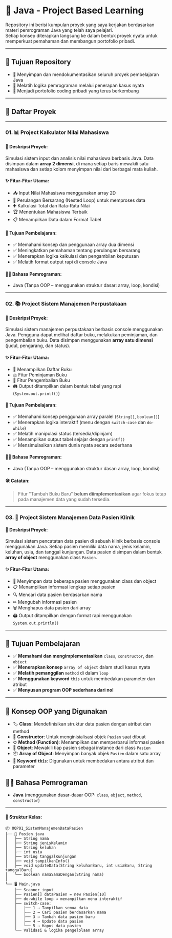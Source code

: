 # 📘 Java - Project Based Learning

Repository ini berisi kumpulan proyek yang saya kerjakan berdasarkan materi pemrograman Java yang telah saya pelajari.  
Setiap konsep diterapkan langsung ke dalam bentuk proyek nyata untuk memperkuat pemahaman dan membangun portofolio pribadi.

---

## 🎯 Tujuan Repository

- 📌 Menyimpan dan mendokumentasikan seluruh proyek pembelajaran Java  
- 📌 Melatih logika pemrograman melalui penerapan kasus nyata  
- 📌 Menjadi portofolio coding pribadi yang terus berkembang  

---

## 📂 Daftar Proyek

---

### **01. 📊 Project Kalkulator Nilai Mahasiswa**

#### 🧾 Deskripsi Proyek:
Simulasi sistem input dan analisis nilai mahasiswa berbasis Java. Data disimpan dalam **array 2 dimensi**, di mana setiap baris mewakili satu mahasiswa dan setiap kolom menyimpan nilai dari berbagai mata kuliah.

#### ✨ Fitur-Fitur Utama:
- 📥 Input Nilai Mahasiswa menggunakan array 2D  
- 🔁 Perulangan Bersarang (Nested Loop) untuk memproses data  
- ➕ Kalkulasi Total dan Rata-Rata Nilai  
- 🏆 Menentukan Mahasiswa Terbaik  
- 📋 Menampilkan Data dalam Format Tabel

#### 🎯 Tujuan Pembelajaran:
- ✅ Memahami konsep dan penggunaan array dua dimensi  
- ✅ Meningkatkan pemahaman tentang perulangan bersarang  
- ✅ Menerapkan logika kalkulasi dan pengambilan keputusan  
- ✅ Melatih format output rapi di console Java

#### 🧑‍💻 Bahasa Pemrograman:
- Java (Tanpa OOP – menggunakan struktur dasar: array, loop, kondisi)

---

### **02. 📚 Project Sistem Manajemen Perpustakaan**

#### 🧾 Deskripsi Proyek:
Simulasi sistem manajemen perpustakaan berbasis console menggunakan Java. Pengguna dapat melihat daftar buku, melakukan peminjaman, dan pengembalian buku. Data disimpan menggunakan **array satu dimensi** (judul, pengarang, dan status).

#### ✨ Fitur-Fitur Utama:
- 📃 Menampilkan Daftar Buku  
- ⚖ Fitur Peminjaman Buku  
- 🔁 Fitur Pengembalian Buku  
- 🖨 Output ditampilkan dalam bentuk tabel yang rapi (`System.out.printf()`)

#### 🎯 Tujuan Pembelajaran:
- ✅ Memahami konsep penggunaan array paralel (`String[]`, `boolean[]`)  
- ✅ Menerapkan logika interaktif (menu dengan `switch-case` dan `do-while`)  
- ✅ Melatih manipulasi status (tersedia/dipinjam)  
- ✅ Menampilkan output tabel sejajar dengan `printf()`  
- ✅ Mensimulasikan sistem dunia nyata secara sederhana

#### 🧑‍💻 Bahasa Pemrograman:
- Java (Tanpa OOP – menggunakan struktur dasar: array, loop, kondisi)

#### 🛠 Catatan:
> Fitur "Tambah Buku Baru" **belum diimplementasikan** agar fokus tetap pada manajemen data yang sudah tersedia.

---

### **03. 🏥 Project Sistem Manajemen Data Pasien Klinik**

#### 🧾 Deskripsi Proyek:
Simulasi sistem pencatatan data pasien di sebuah klinik berbasis console menggunakan Java. Setiap pasien memiliki data nama, jenis kelamin, keluhan, usia, dan tanggal kunjungan. Data pasien disimpan dalam bentuk **array of object** menggunakan class `Pasien`.

#### ✨ Fitur-Fitur Utama:
- 🧍 Menyimpan data beberapa pasien menggunakan class dan object  
- 📋 Menampilkan informasi lengkap setiap pasien  
- 🔍 Mencari data pasien berdasarkan nama  
- ✏ Mengubah informasi pasien  
- 🗑 Menghapus data pasien dari array  
- 🖨 Output ditampilkan dengan format rapi menggunakan `System.out.println()`

---

## 🎯 Tujuan Pembelajaran

- ✅ **Memahami dan mengimplementasikan** `class`, `constructor`, dan `object`  
- ✅ **Menerapkan konsep** `array of object` dalam studi kasus nyata  
- ✅ **Melatih pemanggilan** `method` di dalam `loop`  
- ✅ **Menggunakan keyword** `this` untuk membedakan parameter dan atribut  
- ✅ **Menyusun program OOP sederhana dari nol**

---

## 🧩 Konsep OOP yang Digunakan

- 🏷 **Class**: Mendefinisikan struktur data pasien dengan atribut dan method  
- 🧱 **Constructor**: Untuk menginisialisasi objek `Pasien` saat dibuat  
- ⚙️ **Method (Function)**: Menampilkan dan memperbarui informasi pasien  
- 👤 **Object**: Mewakili tiap pasien sebagai instance dari class `Pasien`  
- 📦 **Array of Object**: Menyimpan banyak objek `Pasien` dalam satu array  
- 🔄 **Keyword `this`**: Digunakan untuk membedakan antara atribut dan parameter

## 🧑‍💻 Bahasa Pemrograman

- **Java** (menggunakan dasar-dasar OOP: `class`, `object`, `method`, `constructor`)
---

#### 📁 Struktur Kelas:
```text
📦 OOP01_SistemManajemenDataPasien
├── 🧾 Pasien.java
│   ├── String nama
│   ├── String jenisKelamin
│   ├── String keluhan
│   ├── int usia
│   ├── String tanggalKunjungan
│   ├── void tampilkanInfo()
│   ├── void updateData(String keluhanBaru, int usiaBaru, String tanggalBaru)
│   └── boolean namaSamaDengan(String nama)
│
└── 🖥 Main.java
    ├── Scanner input
    ├── Pasien[] dataPasien = new Pasien[10]
    ├── do-while loop → menampilkan menu interaktif
    ├── switch-case:
    │   ├── 1 → Tampilkan semua data
    │   ├── 2 → Cari pasien berdasarkan nama
    │   ├── 3 → Tambah data pasien baru
    │   ├── 4 → Update data pasien
    │   └── 5 → Hapus data pasien
    └── Validasi & logika pengelolaan array
